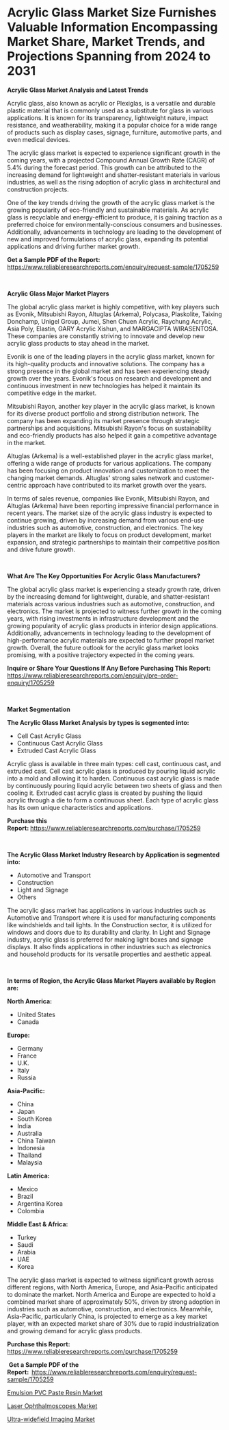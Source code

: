 <p><h1>Acrylic Glass Market Size Furnishes Valuable Information Encompassing Market Share, Market Trends, and Projections Spanning from 2024 to 2031</h1></p><p><strong>Acrylic Glass Market Analysis and Latest Trends</strong></p>
<p><p>Acrylic glass, also known as acrylic or Plexiglas, is a versatile and durable plastic material that is commonly used as a substitute for glass in various applications. It is known for its transparency, lightweight nature, impact resistance, and weatherability, making it a popular choice for a wide range of products such as display cases, signage, furniture, automotive parts, and even medical devices.</p><p>The acrylic glass market is expected to experience significant growth in the coming years, with a projected Compound Annual Growth Rate (CAGR) of 5.4% during the forecast period. This growth can be attributed to the increasing demand for lightweight and shatter-resistant materials in various industries, as well as the rising adoption of acrylic glass in architectural and construction projects.</p><p>One of the key trends driving the growth of the acrylic glass market is the growing popularity of eco-friendly and sustainable materials. As acrylic glass is recyclable and energy-efficient to produce, it is gaining traction as a preferred choice for environmentally-conscious consumers and businesses. Additionally, advancements in technology are leading to the development of new and improved formulations of acrylic glass, expanding its potential applications and driving further market growth.</p></p>
<p><strong>Get a Sample PDF of the Report:&nbsp;</strong> <a href="https://www.reliableresearchreports.com/enquiry/request-sample/1705259">https://www.reliableresearchreports.com/enquiry/request-sample/1705259</a></p>
<p>&nbsp;</p>
<p><strong>Acrylic Glass Major Market Players</strong></p>
<p><p>The global acrylic glass market is highly competitive, with key players such as Evonik, Mitsubishi Rayon, Altuglas (Arkema), Polycasa, Plaskolite, Taixing Donchamp, Unigel Group, Jumei, Shen Chuen Acrylic, Raychung Acrylic, Asia Poly, Elastin, GARY Acrylic Xishun, and MARGACIPTA WIRASENTOSA. These companies are constantly striving to innovate and develop new acrylic glass products to stay ahead in the market.</p><p>Evonik is one of the leading players in the acrylic glass market, known for its high-quality products and innovative solutions. The company has a strong presence in the global market and has been experiencing steady growth over the years. Evonik's focus on research and development and continuous investment in new technologies has helped it maintain its competitive edge in the market.</p><p>Mitsubishi Rayon, another key player in the acrylic glass market, is known for its diverse product portfolio and strong distribution network. The company has been expanding its market presence through strategic partnerships and acquisitions. Mitsubishi Rayon's focus on sustainability and eco-friendly products has also helped it gain a competitive advantage in the market.</p><p>Altuglas (Arkema) is a well-established player in the acrylic glass market, offering a wide range of products for various applications. The company has been focusing on product innovation and customization to meet the changing market demands. Altuglas' strong sales network and customer-centric approach have contributed to its market growth over the years.</p><p>In terms of sales revenue, companies like Evonik, Mitsubishi Rayon, and Altuglas (Arkema) have been reporting impressive financial performance in recent years. The market size of the acrylic glass industry is expected to continue growing, driven by increasing demand from various end-use industries such as automotive, construction, and electronics. The key players in the market are likely to focus on product development, market expansion, and strategic partnerships to maintain their competitive position and drive future growth.</p></p>
<p>&nbsp;</p>
<p><strong>What Are The Key Opportunities For Acrylic Glass Manufacturers?</strong></p>
<p><p>The global acrylic glass market is experiencing a steady growth rate, driven by the increasing demand for lightweight, durable, and shatter-resistant materials across various industries such as automotive, construction, and electronics. The market is projected to witness further growth in the coming years, with rising investments in infrastructure development and the growing popularity of acrylic glass products in interior design applications. Additionally, advancements in technology leading to the development of high-performance acrylic materials are expected to further propel market growth. Overall, the future outlook for the acrylic glass market looks promising, with a positive trajectory expected in the coming years.</p></p>
<p><strong>Inquire or Share Your Questions If Any Before Purchasing This Report:</strong> <a href="https://www.reliableresearchreports.com/enquiry/pre-order-enquiry/1705259">https://www.reliableresearchreports.com/enquiry/pre-order-enquiry/1705259</a></p>
<p>&nbsp;</p>
<p><strong>Market Segmentation</strong></p>
<p><strong>The Acrylic Glass Market Analysis by types is segmented into:</strong></p>
<p><ul><li>Cell Cast Acrylic Glass</li><li>Continuous Cast Acrylic Glass</li><li>Extruded Cast Acrylic Glass</li></ul></p>
<p><p>Acrylic glass is available in three main types: cell cast, continuous cast, and extruded cast. Cell cast acrylic glass is produced by pouring liquid acrylic into a mold and allowing it to harden. Continuous cast acrylic glass is made by continuously pouring liquid acrylic between two sheets of glass and then cooling it. Extruded cast acrylic glass is created by pushing the liquid acrylic through a die to form a continuous sheet. Each type of acrylic glass has its own unique characteristics and applications.</p></p>
<p><strong>Purchase this Report:&nbsp;</strong><a href="https://www.reliableresearchreports.com/purchase/1705259">https://www.reliableresearchreports.com/purchase/1705259</a></p>
<p>&nbsp;</p>
<p><strong>The Acrylic Glass Market Industry Research by Application is segmented into:</strong></p>
<p><ul><li>Automotive and Transport</li><li>Construction</li><li>Light and Signage</li><li>Others</li></ul></p>
<p><p>The acrylic glass market has applications in various industries such as Automotive and Transport where it is used for manufacturing components like windshields and tail lights. In the Construction sector, it is utilized for windows and doors due to its durability and clarity. In Light and Signage industry, acrylic glass is preferred for making light boxes and signage displays. It also finds applications in other industries such as electronics and household products for its versatile properties and aesthetic appeal.</p></p>
<p>&nbsp;</p>
<p><strong>In terms of Region, the Acrylic Glass Market Players available by Region are:</strong></p>
<p>
    <p> <strong> North America: </strong>
        <ul>
            <li>United States</li>
            <li>Canada</li>
        </ul>
        </p> 
    <p> <strong> Europe: </strong>
        <ul>
            <li>Germany</li>
            <li>France</li>
            <li>U.K.</li>
            <li>Italy</li>
            <li>Russia</li>
        </ul>
        </p> 
    <p> <strong> Asia-Pacific: </strong>
        <ul>
            <li>China</li>
            <li>Japan</li>
            <li>South Korea</li>
            <li>India</li>
            <li>Australia</li>
            <li>China Taiwan</li>
            <li>Indonesia</li>
            <li>Thailand</li>
            <li>Malaysia</li>
        </ul>
        </p> 
    <p> <strong> Latin America: </strong>
        <ul>
            <li>Mexico</li>
            <li>Brazil</li>
            <li>Argentina Korea</li>
            <li>Colombia</li>
        </ul>
        </p> 
    <p> <strong> Middle East & Africa: </strong>
        <ul>
            <li>Turkey</li>
            <li>Saudi</li>
            <li>Arabia</li>
            <li>UAE</li>
            <li>Korea</li>
        </ul>
    </p>
    </p>
<p><p>The acrylic glass market is expected to witness significant growth across different regions, with North America, Europe, and Asia-Pacific anticipated to dominate the market. North America and Europe are expected to hold a combined market share of approximately 50%, driven by strong adoption in industries such as automotive, construction, and electronics. Meanwhile, Asia-Pacific, particularly China, is projected to emerge as a key market player, with an expected market share of 30% due to rapid industrialization and growing demand for acrylic glass products.</p></p>
<p><strong>Purchase this Report: </strong><a href="https://www.reliableresearchreports.com/purchase/1705259">https://www.reliableresearchreports.com/purchase/1705259</a></p>
<p>&nbsp;<strong>Get a Sample PDF of the Report:&nbsp;&nbsp;</strong><a href="https://www.reliableresearchreports.com/enquiry/request-sample/1705259">https://www.reliableresearchreports.com/enquiry/request-sample/1705259</a></p>
<p><strong></strong></p>
<p><p><a href="https://view.publitas.com/reportprime-1/insights-into-emulsion-pvc-paste-resin-market-size-analysing-market-share-trends-and-growth-from-2023-to-2030/">Emulsion PVC Paste Resin Market</a></p><p><a href="https://view.publitas.com/reportprime-1/laser-ophthalmoscopes-market-furnish-information-about-market-size-market-share-market-dynamics-and-projections-spanning-from-2023-to-2030/">Laser Ophthalmoscopes Market</a></p><p><a href="https://view.publitas.com/reportprime-1/ultra-widefield-imaging-market-growth-market-trends-covid-19-impact-and-forecasts-for-period-from-2023-2030/">Ultra-widefield Imaging Market</a></p></p>